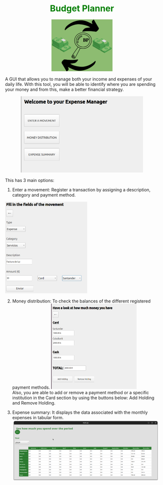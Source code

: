 <div align=center>
<h1 style="color: green">Budget Planner</h1>
<img src="images/logo.png" width=200>
</div>

A GUI that allows you to manage both your income and expenses of your daily life. With this tool, you will be able to identify where you are spending your money and from this, make a better financial strategy.


<div align=center>
<img src="images/menu.png" width=400 height=250>
</div>

This has 3 main options:

1. Enter a movement: Register a transaction by assigning a description, category and payment method.
<img src="images/enter_mov.png" widht=200 height=300>

2. Money distribution: To check the balances of the different registered payment methods.
<img src="images/money_dist.png" width=280 height=280> <br>
Also, you are able to add or remove a payment method or a specific institution in the Card section by using the buttons below: Add Holding and Remove Holding.


3. Expense summary: It displays the data associated with the monthly expenses in tabular form.
<img src="images/expense.png" width=1500 height=200> <br>